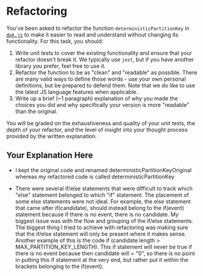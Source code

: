 # Refactoring

You've been asked to refactor the function `deterministicPartitionKey` in [`dpk.js`](dpk.js) to make it easier to read and understand without changing its functionality. For this task, you should:

1. Write unit tests to cover the existing functionality and ensure that your refactor doesn't break it. We typically use `jest`, but if you have another library you prefer, feel free to use it.
2. Refactor the function to be as "clean" and "readable" as possible. There are many valid ways to define those words - use your own personal definitions, but be prepared to defend them. Note that we do like to use the latest JS language features when applicable.
3. Write up a brief (~1 paragraph) explanation of why you made the choices you did and why specifically your version is more "readable" than the original.

You will be graded on the exhaustiveness and quality of your unit tests, the depth of your refactor, and the level of insight into your thought process provided by the written explanation.

## Your Explanation Here

- I kept the original code and renamed deterministicPartitionKeyOriginal whereas my refactored code is called deterministicPartitionKey

* There were several if/else statements that were difficult to track which "else" statement belonged to which "if" statement. The placement of some else statements were not ideal. For example, the else statement that came after if(candidate), should instead belong to the if(event) statement because if there is no event, there is no candidate. My biggest issue was with the flow and grouping of the if/else statements. The biggest thing I tried to achieve with refactoring was making sure that the if/else statement will only be present where it makes sense. Another example of this is the code if (candidate.length > MAX_PARTITION_KEY_LENGTH). This if statement will never be true if there is no event because then candidate will = "0", so there is no point in putting this if statement at the very end, but rather put it within the brackets belonging to the if(event).

